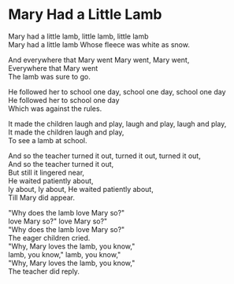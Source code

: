# Mary Had a Little Lamb  
Mary had a little lamb, little lamb, little lamb  
Mary had a little lamb
Whose fleece was white as snow.

And everywhere that Mary went
Mary went, Mary went,  
Everywhere that Mary went  
The lamb was sure to go.  

He followed her to school one day, school one day, school one day  
He followed her to school one day  
Which was against the rules.  

It made the children laugh and play,
laugh and play, laugh and play,  
It made the children laugh and play,  
To see a lamb at school.

And so the teacher turned it out,
turned it out, turned it out,  
And so the teacher turned it out,  
But still it lingered near,  
He waited patiently about,  
ly about, ly about,
He waited patiently about,  
Till Mary did appear.

"Why does the lamb love Mary so?"  
love Mary so?" love Mary so?"  
"Why does the lamb love Mary so?"  
The eager children cried.  
"Why, Mary loves the lamb, you know,"  
lamb, you know," lamb, you know,"  
"Why, Mary loves the lamb, you know,"  
The teacher did reply.
